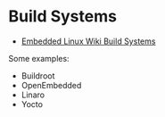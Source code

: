# Build Systems

- [Embedded Linux Wiki Build Systems](http://elinux.org/Build_Systems)

Some examples:

- Buildroot
- OpenEmbedded
- Linaro
- Yocto
